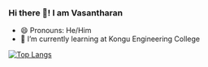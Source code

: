 ### Hi there 👋! I am Vasantharan 
- 😄 Pronouns: He/Him
- 🌱 I’m currently learning at Kongu Engineering College


[![Top Langs](https://github-readme-stats.vercel.app/api/top-langs/?username=vasantharan)](https://github.com/vasantharan/github-readme-stats)
<!--
**vasantharan/vasantharan** is a ✨ _special_ ✨ repository because its `README.md` (this file) appears on your GitHub profile.

Here are some ideas to get you started:

- 🔭 I’m currently working on ...
- 🌱 I’m currently learning ...
- 👯 I’m looking to collaborate on ...
- 🤔 I’m looking for help with ...
- 💬 Ask me about ...
- 📫 How to reach me: ...
- 😄 Pronouns: ...
- ⚡ Fun fact: ...
-->
